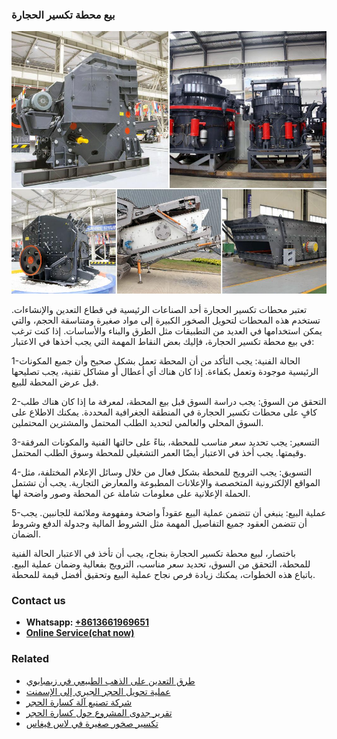 <h3>بيع محطة تكسير الحجارة</h3><img src='1701850610.jpg' alt=''><p>تعتبر محطات تكسير الحجارة أحد الصناعات الرئيسية في قطاع التعدين والإنشاءات. تستخدم هذه المحطات لتحويل الصخور الكبيرة إلى مواد صغيرة ومتناسقة الحجم، والتي يمكن استخدامها في العديد من التطبيقات مثل الطرق والبناء والأساسات. إذا كنت ترغب في بيع محطة تكسير الحجارة، فإليك بعض النقاط المهمة التي يجب أخذها في الاعتبار:</p><p>1-الحالة الفنية: يجب التأكد من أن المحطة تعمل بشكل صحيح وأن جميع المكونات الرئيسية موجودة وتعمل بكفاءة. إذا كان هناك أي أعطال أو مشاكل تقنية، يجب تصليحها قبل عرض المحطة للبيع.</p><p>2-التحقق من السوق: يجب دراسة السوق قبل بيع المحطة، لمعرفة ما إذا كان هناك طلب كافٍ على محطات تكسير الحجارة في المنطقة الجغرافية المحددة. يمكنك الاطلاع على السوق المحلي والعالمي لتحديد الطلب المحتمل والمشترين المحتملين.</p><p>3-التسعير: يجب تحديد سعر مناسب للمحطة، بناءً على حالتها الفنية والمكونات المرفقة وقيمتها. يجب أخذ في الاعتبار أيضًا العمر التشغيلي للمحطة وسوق الطلب المحتمل.</p><p>4-التسويق: يجب الترويج للمحطة بشكل فعال من خلال وسائل الإعلام المختلفة، مثل المواقع الإلكترونية المتخصصة والإعلانات المطبوعة والمعارض التجارية. يجب أن تشتمل الحملة الإعلانية على معلومات شاملة عن المحطة وصور واضحة لها.</p><p>5-عملية البيع: ينبغي أن تتضمن عملية البيع عقوداً واضحة ومفهومة وملائمة للجانبين. يجب أن تتضمن العقود جميع التفاصيل المهمة مثل الشروط المالية وجدولة الدفع وشروط الضمان.</p><p>باختصار، لبيع محطة تكسير الحجارة بنجاح، يجب أن تأخذ في الاعتبار الحالة الفنية للمحطة، التحقق من السوق، تحديد سعر مناسب، الترويج بفعالية وضمان عملية البيع. باتباع هذه الخطوات، يمكنك زيادة فرص نجاح عملية البيع وتحقيق أفضل قيمة للمحطة.</p><h3>Contact us</h3><ul><li><strong>Whatsapp:&nbsp;<a href="https://wa.me/8613661969651">+8613661969651</a></strong></li><li><a href="https://swt.shibang-china.com/?git&amp;zhl&amp;بيع محطة تكسير الحجارة"><strong>Online Service(chat now)</strong></a></li></ul><h3>Related</h3><ul><li><a href='طرق التعدين على الذهب الطبيعي في زيمبابوي.md'>طرق التعدين على الذهب الطبيعي في زيمبابوي</a></li><li><a href='عملية تحويل الحجر الجيري إلى الإسمنت.md'>عملية تحويل الحجر الجيري إلى الإسمنت</a></li><li><a href='شركة تصنيع آلة كسارة الحجر.md'>شركة تصنيع آلة كسارة الحجر</a></li><li><a href='تقرير جدوى المشروع حول كسارة الحجر.md'>تقرير جدوى المشروع حول كسارة الحجر</a></li><li><a href='تكسير صخور صغيرة في لاس فيغاس.md'>تكسير صخور صغيرة في لاس فيغاس</a></li></ul>